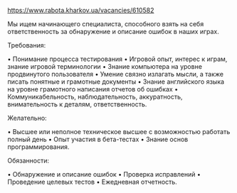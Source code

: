 https://www.rabota.kharkov.ua/vacancies/610582

Мы ищем начинающего специалиста, способного взять на себя ответственность за обнаружение и описание ошибок в наших играх.

Требования:

• Понимание процесса тестирования
• Игровой опыт, интерес к играм, знание игровой терминологии
• Знание компьютера на уровне продвинутого пользователя
• Умение связно излагать мысли, а также писать понятные и грамотные документы
• Знание английского языка на уровне грамотного написания отчетов об ошибках
• Коммуникабельность, наблюдательность, аккуратность, внимательность к деталям, ответственность.

Желательно:

• Высшее или неполное техническое высшее с возможностью работать полный день
• Опыт участия в бета-тестах
• Знание основ программирования.

Обязанности:

• Обнаружение и описание ошибок
• Проверка исправлений
• Проведение целевых тестов
• Ежедневная отчетность.
